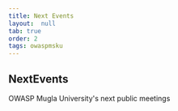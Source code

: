 ```yaml
---
title: Next Events
layout:  null
tab: true
order: 2
tags: owaspmsku
---
```


## NextEvents

OWASP Mugla University's next public meetings
